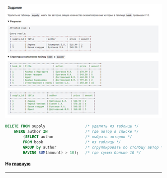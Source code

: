

<img src="../art/1.5.8.task.png" alt="solution" >

```sql
DELETE FROM supply                  /* удалить из таблицы */
    WHERE author IN                 /* где автор в списке */
        (SELECT author              /* выбрать авторов */
        FROM book                   /* из таблицы */
        GROUP by author             /* сгруппировать по столбцу автор */
        HAVING SUM(amount) > 10);   /* где сумма больше 10 */
```

#### На [главную](https://github.com/BEPb/stepik_sql#readme)

---


